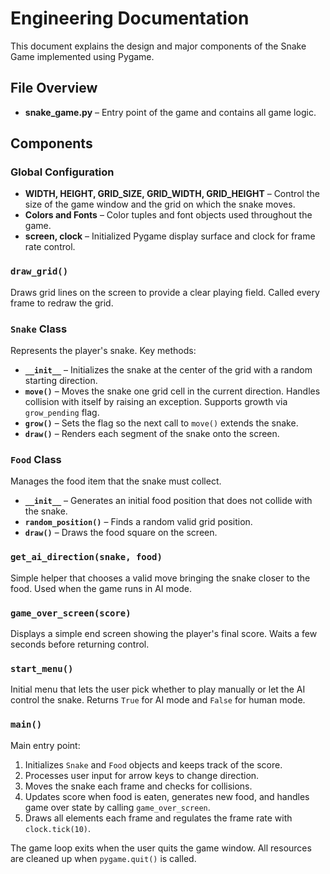 # Engineering Documentation

This document explains the design and major components of the Snake Game
implemented using Pygame.

## File Overview

- **snake_game.py** – Entry point of the game and contains all game logic.

## Components

### Global Configuration
- **WIDTH, HEIGHT, GRID_SIZE, GRID_WIDTH, GRID_HEIGHT** – Control the size of
the game window and the grid on which the snake moves.
- **Colors and Fonts** – Color tuples and font objects used throughout the game.
- **screen, clock** – Initialized Pygame display surface and clock for frame
  rate control.

### `draw_grid()`
Draws grid lines on the screen to provide a clear playing field. Called every
frame to redraw the grid.

### `Snake` Class
Represents the player's snake. Key methods:
- **`__init__`** – Initializes the snake at the center of the grid with a random
  starting direction.
- **`move()`** – Moves the snake one grid cell in the current direction. Handles
  collision with itself by raising an exception. Supports growth via
  `grow_pending` flag.
- **`grow()`** – Sets the flag so the next call to `move()` extends the snake.
- **`draw()`** – Renders each segment of the snake onto the screen.

### `Food` Class
Manages the food item that the snake must collect.
- **`__init__`** – Generates an initial food position that does not collide with
  the snake.
- **`random_position()`** – Finds a random valid grid position.
- **`draw()`** – Draws the food square on the screen.

### `get_ai_direction(snake, food)`
Simple helper that chooses a valid move bringing the snake closer to the food.
Used when the game runs in AI mode.

### `game_over_screen(score)`
Displays a simple end screen showing the player's final score. Waits a few
seconds before returning control.

### `start_menu()`
Initial menu that lets the user pick whether to play manually or let the AI
control the snake. Returns `True` for AI mode and `False` for human mode.

### `main()`
Main entry point:
1. Initializes `Snake` and `Food` objects and keeps track of the score.
2. Processes user input for arrow keys to change direction.
3. Moves the snake each frame and checks for collisions.
4. Updates score when food is eaten, generates new food, and handles game over
   state by calling `game_over_screen`.
5. Draws all elements each frame and regulates the frame rate with `clock.tick(10)`.

The game loop exits when the user quits the game window. All resources are
cleaned up when `pygame.quit()` is called.

